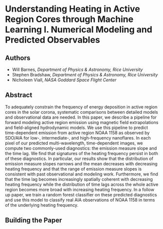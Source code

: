 # Understanding Heating in Active Region Cores through Machine Learning I. Numerical Modeling and Predicted Observables

## Authors

* Will Barnes, *Department of Physics & Astronomy, Rice University*
* Stephen Bradshaw, *Department of Physics & Astronomy, Rice University*
* Nicholeen Viall, *NASA Goddard Space Flight Center*

## Abstract

To adequately constrain the frequency of energy deposition in active region cores in the solar corona, systematic comparisons between detailed models and observational data are needed. In this paper, we describe a pipeline for forward modeling active region emission using magnetic field extrapolations and field-aligned hydrodynamic models. We use this pipeline to predict time-dependent emission from active region NOAA 1158 as observed by SDO/AIA for low-, intermediate-, and high-frequency nanoflares. In each pixel of our predicted multi-wavelength, time-dependent images, we compute two commonly-used diagnostics: the emission measure slope and the time lag. We find that signatures of the heating frequency persist in both of these diagnostics. In particular, our results show that the distribution of emission measure slopes narrows and the mean decreases with decreasing heating frequency and that the range of emission measure slopes is consistent with past observational and modeling work. Furthermore, we find that the time lag becomes increasingly spatially coherent with decreasing heating frequency while the distribution of time lags across the whole active region becomes more broad with increasing heating frequency. In a follow up paper, we train a random forest classifier on these predicted diagnostics and use this model to classify real AIA observations of NOAA 1158 in terms of the underlying heating frequency.

## Building the Paper
